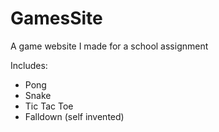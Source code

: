 GamesSite
=========

A game website I made for a school assignment

Includes:
- Pong
- Snake
- Tic Tac Toe
- Falldown (self invented)
